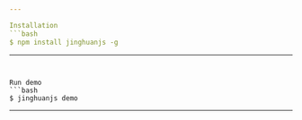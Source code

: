 ```yaml
---

Installation
```bash
$ npm install jinghuanjs -g
```

---
```


Run demo
```bash
$ jinghuanjs demo
```

---

